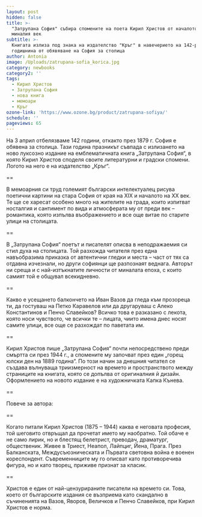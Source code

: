 ```yaml
---
layout: post
hidden: false
title: >-
  "Затрупана София" събира спомените на поета Кирил Христов от началото на
  миналия век
subtitle: >-
  Книгата излиза под знака на издателство "Кръг" в навечерието на 142-рата
  годишнина от обявяване на София за столица
author: Antonia
image: /Uploads/zatrupana-sofia_korica.jpg
category: newbooks
category2: ''
tags:
  - Кирил Христов
  - Затрупана София
  - нова книга
  - мемоари
  - Кръг
ozone-link: 'https://www.ozone.bg/product/zatrupana-sofiya/'
schedule: ''
pageviews: 65
---
```

На 3 април отбелязваме 142 години, откакто през 1879 г. София е обявена за столица. Тази година празникът съвпада с излизането на ново луксозно издание на емблематичната книга „Затрупана София“, в която Кирил Христов споделя своите литературни и градски спомени. Логото на него е на издателство „Кръг“.

\==

В мемоарния си труд големият български интелектуалец рисува поетични картини на стара София от края на XIX и началото на XX век. Те ще се харесат особено много на жителите на града, които изпитват носталгия и сантимент по вида и атмосферата му от преди век – романтика, която изпълва въображението и все още витае по старите улици на столицата.  

\==

В „Затрупана София“ поетът и писателят описва в неподражаемия си стил духа на столицата. Той разхожда читателя през една навъобразима приказка от автентични гледки и места – част от тях са отдавна изчезнали, но други софиянци ще разпознаят веднага. Авторът ни среща и с най-изтъкнатите личности от миналата епоха, с които самият той е общувал всекидневно. 

\==

Какво е усещането балкончето на Иван Вазов да гледа към прозореца ти, да гостуваш на Петко Каравелов или да другаруваш с Алеко Константинов и Пенчо Славейков? Всичко това е разказано с лекота, която носи чувството, че всички те – лицата, чиито имена днес носят самите улици, все още се разхождат по паветата им. 

\==

Кирил Христов пише „Затрупана София“ почти непосредствено преди смъртта си през 1944 г., а спомените му започват през един „горещ юлски ден на 1889 година“. По този начин за днешния читател се създава вълнуваща триизмерност на времето и пространството между страниците на книгата, която се допълва от оригиналния й дизайн. Оформлението на новото издание е на художничката Капка Кънева.

\==

Повече за автора:

\==

Когато питали Кирил Христов (1875 – 1944) каква е неговата професия, той шеговито отвръщал да прочетат името му наобратно. Той обаче е не само лирик, но и блестящ белетрист, преводач, драматург, общественик. Живее в Триест, Неапол, Лайпциг, Йена, Прага. През Балканската, Междусъюзническата и Първата световна война е военен кореспондент. Съвременниците му го описват като противоречива фигура, но и като творец, приживе признат за класик.

\==

Христов е един от най-цензурираните писатели на времето си. Това, което от българските издания се възприема като скандално в съчиненията на Вазов, Яворов, Величков и Пенчо Славейков, при Кирил Христов е норма.